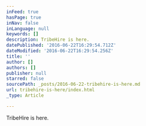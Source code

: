 ```yaml
---
inFeed: true
hasPage: true
inNav: false
inLanguage: null
keywords: []
description: TribeHire is here.
datePublished: '2016-06-22T16:29:54.712Z'
dateModified: '2016-06-22T16:29:54.256Z'
title: ''
author: []
authors: []
publisher: null
starred: false
sourcePath: _posts/2016-06-22-tribehire-is-here.md
url: tribehire-is-here/index.html
_type: Article

---
```

TribeHire is here.